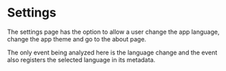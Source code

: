 # Settings

The settings page has the option to allow a user change the app language, change the app theme and go to the about page. 

The only event being analyzed here is the language change and the event also registers the selected language in its metadata.